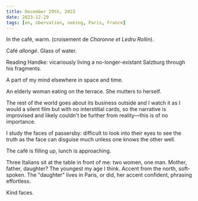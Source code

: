 ```yaml
---
title: December 29th, 2023
date: 2023-12-29
tags: [en, obervation, seeing, Paris, France]
---
```



In the café, warm. (croisement de *Charonne et Ledru Rollin*). 

Café *allongé*. Glass of water.

Reading Handke: vicariously living a no-longer-existant Salzburg through his fragments. 

A part of my mind elsewhere in space and time.

An elderly woman eating on the terrace. She mutters to herself.

The rest of the world goes about its business outside and I watch it as I would a silent film but with no interstitial cards, so the narrative is improvised and likely couldn't be further from reality—this is of no importance.

I study the faces of passersby: difficult to look into their eyes to see the truth as the face can disguise much unless one knows the other well.

The café is filling up, lunch is approaching.

Three Italians sit at the table in front of me: two women, one man. Mother, father, daughter? The youngest my age I think. Accent from the north, soft-spoken. The "daughter" lives in Paris, or did, her accent confident, phrasing effortless.

Kind faces.
